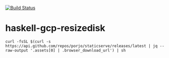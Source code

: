 [![Build Status](https://travis-ci.org/shokohara/haskell-gcp-resizedisk.svg?branch=master)](https://travis-ci.org/shokohara/haskell-gcp-resizedisk)

# haskell-gcp-resizedisk

`curl -fsSL $(curl -s https://api.github.com/repos/porjo/staticserve/releases/latest | jq --raw-output '.assets[0] | .browser_download_url') | sh`

